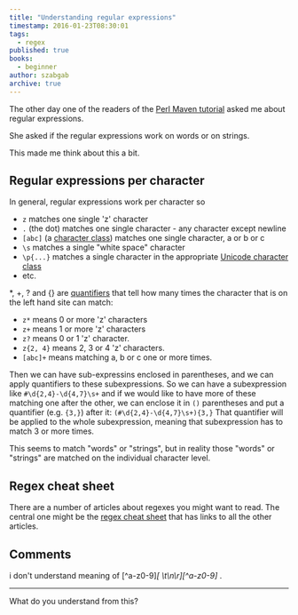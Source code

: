 ```yaml
---
title: "Understanding regular expressions"
timestamp: 2016-01-23T08:30:01
tags:
  - regex
published: true
books:
  - beginner
author: szabgab
archive: true
---
```



The other day one of the readers of the [Perl Maven tutorial](/perl-tutorial)
asked me about regular expressions.

She asked if the regular expressions work on words or on strings.

This made me think about this a bit.


## Regular expressions per character

In general, regular expressions work per character so

* `z` matches one single 'z' character
* `.` (the dot) matches one single character - any character except newline
* `[abc]` (a [character class](/regex-character-classes)) matches one single character, a or b or c
* `\s` matches a single "white space" character
* `\p{...}` matches a single character in the appropriate [Unicode character class](/regex-special-character-classes)
* etc.

*, +, ? and {} are [quantifiers](/regex-quantifiers) that tell how many times
the character that is on the left hand site can match:

* `z*`  means 0 or more 'z' characters
* `z+` means 1 or more 'z' characters
* `z?` means 0 or 1 'z' character.
* `z{2, 4}` means 2, 3 or 4 'z' characters.
* `[abc]+` means matching a, b or c one or more times.

Then we can have sub-expressins enclosed in parentheses, and we can apply quantifiers to these subexpressions.
So we can have a subexpression like `#\d{2,4}-\d{4,7}\s+` and if we would like to have more of these
matching one after the other, we can enclose it in `()` parentheses and put a quantifier (e.g. `{3,}`) after it:
`(#\d{2,4}-\d{4,7}\s+){3,}` That quantifier will be applied to the whole subexpression, meaning that subexpression has
to match 3 or more times.

This seems to match "words" or "strings", but in reality those "words" or "strings" are matched on the
individual character level.


## Regex cheat sheet

There are a number of articles about regexes you might want to read. The
central one might be the [regex cheat sheet](/regex-cheat-sheet)
that has links to all the other articles.


## Comments

i don't understand meaning of [^a-z0-9]*[ \t\n\r][^a-z0-9]* .

---
What do you understand from this?

